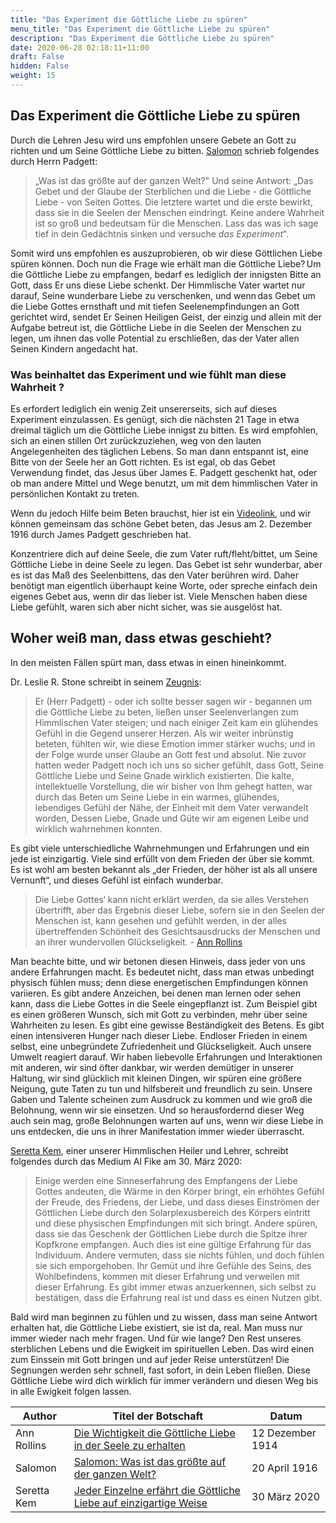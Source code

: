 ```yaml
---
title: "Das Experiment die Göttliche Liebe zu spüren"
menu_title: "Das Experiment die Göttliche Liebe zu spüren"
description: "Das Experiment die Göttliche Liebe zu spüren"
date: 2020-06-28 02:18:11+11:00
draft: False
hidden: False
weight: 15
---
```

## Das Experiment die Göttliche Liebe zu spüren

Durch die Lehren Jesu wird uns empfohlen unsere Gebete an Gott zu richten und um Seine Göttliche Liebe zu bitten. [Salomon](/padgett-botschaften/padgett-botschaften-in-reihenfolge-des-datums/padgett-botschaften-1916/salomon-was-ist-das-groesste-auf-der-ganzen-welt-jep-salomon-20-april-1916/) schrieb folgendes durch Herrn Padgett:

> „Was ist das größte auf der ganzen Welt?" Und seine Antwort: „Das Gebet und der Glaube der Sterblichen und die Liebe - die Göttliche Liebe - von Seiten Gottes. Die letztere wartet und die erste bewirkt, dass sie in die Seelen der Menschen eindringt. Keine andere Wahrheit ist so groß und bedeutsam für die Menschen. Lass das was ich sage tief in dein Gedächtnis sinken und versuche *das Experiment*".

Somit wird uns empfohlen es auszuprobieren, ob wir diese Göttlichen Liebe spüren können. Doch nun die Frage wie erhält man die Göttliche Liebe? Um die Göttliche Liebe zu empfangen, bedarf es lediglich der innigsten Bitte an Gott, dass Er uns diese Liebe schenkt. Der Himmlische Vater wartet nur darauf, Seine wunderbare Liebe zu verschenken, und wenn das Gebet um die Liebe Gottes ernsthaft und mit tiefen Seelenempfindungen an Gott gerichtet wird, sendet Er Seinen Heiligen Geist, der einzig und allein mit der Aufgabe betreut ist, die Göttliche Liebe in die Seelen der Menschen zu legen, um ihnen das volle Potential zu erschließen, das der Vater allen Seinen Kindern angedacht hat.

### Was beinhaltet das Experiment und wie fühlt man diese Wahrheit ?

Es erfordert lediglich ein wenig Zeit unsererseits, sich auf dieses Experiment einzulassen. Es genügt, sich die nächsten 21 Tage in etwa dreimal täglich um die Göttliche Liebe innigst zu bitten. Es wird empfohlen, sich an einen stillen Ort zurückzuziehen, weg von den lauten Angelegenheiten des täglichen Lebens. So man dann entspannt ist, eine Bitte von der Seele her an Gott richten. Es ist egal, ob das Gebet Verwendung findet, das Jesus über James E. Padgett geschenkt hat, oder ob man andere Mittel und Wege benutzt, um mit dem himmlischen Vater in persönlichen Kontakt zu treten.  

Wenn du jedoch Hilfe beim Beten brauchst, hier ist ein [Videolink](https://www.youtube.com/watch?v=Q7uNYp96vAE), und wir können gemeinsam das schöne Gebet beten, das Jesus am 2. Dezember 1916 durch James Padgett geschrieben hat.

Konzentriere dich auf deine Seele, die zum Vater ruft/fleht/bittet, um Seine Göttliche Liebe in deine Seele zu legen. Das Gebet ist sehr wunderbar, aber es ist das Maß des Seelenbittens, das den Vater berühren wird. Daher benötigt man eigentlich überhaupt keine Worte, oder spreche einfach dein eigenes Gebet aus, wenn dir das lieber ist. Viele Menschen haben diese Liebe gefühlt, waren sich aber nicht sicher, was sie ausgelöst hat.  

## Woher weiß man, dass etwas geschieht?  

In den meisten Fällen spürt man, dass etwas in einen hineinkommt.

Dr. Leslie R. Stone schreibt in seinem [Zeugnis](/padgett-botschaften/das-zeugnis-von-dr-leslie-ribbon-stone/):

> Er (Herr Padgett) - oder ich sollte besser sagen wir - begannen um die Göttliche Liebe zu beten, ließen unser Seelenverlangen zum Himmlischen Vater steigen; und nach einiger Zeit kam ein glühendes Gefühl in die Gegend unserer Herzen. Als wir weiter inbrünstig beteten, fühlten wir, wie diese Emotion immer stärker wuchs; und in der Folge wurde unser Glaube an Gott fest und absolut. Nie zuvor hatten weder Padgett noch ich uns so sicher gefühlt, dass Gott, Seine Göttliche Liebe und Seine Gnade wirklich existierten. Die kalte, intellektuelle Vorstellung, die wir bisher von Ihm gehegt hatten, war durch das Beten um Seine Liebe in ein warmes, glühendes, lebendiges Gefühl der Nähe, der Einheit mit dem Vater verwandelt worden, Dessen Liebe, Gnade und Güte wir am eigenen Leibe und wirklich wahrnehmen konnten.

Es gibt viele unterschiedliche Wahrnehmungen und Erfahrungen und ein jede ist einzigartig. Viele sind erfüllt von dem Frieden der über sie kommt. Es ist wohl am besten bekannt als „der Frieden, der höher ist als all unsere Vernunft“, und dieses Gefühl ist einfach wunderbar.

> Die Liebe Gottes‘ kann nicht erklärt werden, da sie alles Verstehen übertrifft, aber das Ergebnis dieser Liebe, sofern sie in den Seelen der Menschen ist, kann gesehen und gefühlt werden, in der alles übertreffenden Schönheit des Gesichtsausdrucks der Menschen und an ihrer wundervollen Glückseligkeit. - [Ann Rollins](/padgett-botschaften/padgett-botschaften-in-reihenfolge-des-datums/padgett-botschaften-1914/die-wichtigkeit-die-goettliche-liebe-in-der-seele-zu-erhalten-jep-ann-rollins-12-dezember-1914/)

Man beachte bitte, und wir betonen diesen Hinweis, dass jeder von uns andere Erfahrungen macht. Es bedeutet nicht, dass man etwas unbedingt physisch fühlen muss; denn diese energetischen Empfindungen können variieren. Es gibt andere Anzeichen, bei denen man lernen oder sehen kann, dass die Liebe Gottes in die Seele eingepflanzt ist. Zum Beispiel gibt es einen größeren Wunsch, sich mit Gott zu verbinden, mehr über seine Wahrheiten zu lesen.  Es gibt eine gewisse Beständigkeit des Betens. Es gibt einen intensiveren Hunger nach dieser Liebe. Endloser Frieden in einem selbst, eine unbegründete Zufriedenheit und Glückseligkeit. Auch unsere Umwelt reagiert darauf. Wir haben liebevolle Erfahrungen und Interaktionen mit anderen, wir sind öfter dankbar, wir werden demütiger in unserer Haltung, wir sind glücklich mit kleinen Dingen, wir spüren eine größere Neigung, gute Taten zu tun und hilfsbereit und freundlich zu sein. Unsere Gaben und Talente scheinen zum Ausdruck zu kommen und wie groß die Belohnung, wenn wir sie einsetzen. Und so herausfordernd dieser Weg auch sein mag, große Belohnungen warten auf uns, wenn wir diese Liebe in uns entdecken, die uns in ihrer Manifestation immer wieder überrascht.  

[Seretta Kem](/aktuelle-botschaften/aktuelle-botschaften-in-reihenfolge-des-datums/aktuelle-botschaften-2020/jeder-einzelne-erfaehrt-die-goettliche-liebe-auf-einzigartige-weise-af-seretta-kem-30-maerz-2020/), einer unserer Himmlischen Heiler und Lehrer, schreibt folgendes durch das Medium Al Fike am 30. März 2020:

> Einige werden eine Sinneserfahrung des Empfangens der Liebe Gottes andeuten, die Wärme in den Körper bringt, ein erhöhtes Gefühl der Freude, des Friedens, der Liebe, und dass dieses Einströmen der Göttlichen Liebe durch den Solarplexusbereich des Körpers eintritt und diese physischen Empfindungen mit sich bringt. Andere spüren, dass sie das Geschenk der Göttlichen Liebe durch die Spitze ihrer Kopfkrone empfangen. Auch dies ist eine gültige Erfahrung für das Individuum. Andere vermuten, dass sie nichts fühlen, und doch fühlen sie sich emporgehoben. Ihr Gemüt und ihre Gefühle des Seins, des Wohlbefindens, kommen mit dieser Erfahrung und verweilen mit dieser Erfahrung. Es gibt immer etwas anzuerkennen, sich selbst zu bestätigen, dass die Erfahrung real ist und dass es einen Nutzen gibt.

Bald wird man beginnen zu fühlen und zu wissen, dass man seine Antwort erhalten hat, die Göttliche Liebe existiert, sie ist da, real. Man muss nur immer wieder nach mehr fragen. Und für wie lange? Den Rest unseres sterblichen Lebens und die Ewigkeit im spirituellen Leben. Das wird einen zum Einssein mit Gott bringen und auf jeder Reise unterstützen! Die Segnungen werden sehr schnell, fast sofort, in dein Leben fließen. Diese Göttliche Liebe wird dich wirklich für immer verändern und diesen Weg bis in alle Ewigkeit folgen lassen.

**Author** | **Titel der Botschaft** | **Datum**
---|---|---
Ann Rollins | [Die Wichtigkeit die Göttliche Liebe in der Seele zu erhalten](/padgett-botschaften/padgett-botschaften-in-reihenfolge-des-datums/padgett-botschaften-1914/die-wichtigkeit-die-goettliche-liebe-in-der-seele-zu-erhalten-jep-ann-rollins-12-dezember-1914/) | 12 Dezember 1914
Salomon | [Salomon:  Was ist das größte auf der ganzen Welt?](/padgett-botschaften/padgett-botschaften-in-reihenfolge-des-datums/padgett-botschaften-1916/salomon-was-ist-das-groesste-auf-der-ganzen-welt-jep-salomon-20-april-1916) | 20 April 1916
Seretta Kem | [Jeder Einzelne erfährt die Göttliche Liebe auf einzigartige Weise](/aktuelle-botschaften/aktuelle-botschaften-in-reihenfolge-des-datums/aktuelle-botschaften-2020/jeder-einzelne-erfaehrt-die-goettliche-liebe-auf-einzigartige-weise-af-seretta-kem-30-maerz-2020/) | 30 März 2020
